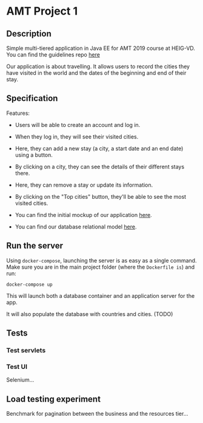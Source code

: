 # AMT Project 1

## Description

Simple multi-tiered application in Java EE for AMT 2019 course at HEIG-VD.
You can find the guidelines repo [here](https://github.com/SoftEng-HEIGVD/Teaching-HEIGVD-AMT-2019-Project-One)

Our application is about travelling. It allows users to record the cities they have visited in the world
and the dates of the beginning and end of their stay.

## Specification

Features:

- Users will be able to create an account and log in.
- When they log in, they will see their visited cities.
- Here, they can add a new stay (a city, a start date and an end date) using a button.
- By clicking on a city, they can see the details of their different stays there.
- Here, they can remove a stay or update its information.
- By clicking on the "Top cities" button, they'll be able to see the most visited cities.

- You can find the initial mockup of our application [here](specification/mockup.pdf).
- You can find our database relational model [here](specification/DBmodel.pdf).

## Run the server

Using `docker-compose`, launching the server is as easy as a single command.
Make sure you are in the main project folder (where the `Dockerfile is`) and run:

```
docker-compose up
```

This will launch both a database container and an application server for the app.

It will also populate the database with countries and cities. (TODO)

## Tests

### Test servlets

### Test UI

Selenium...

## Load testing experiment

Benchmark for pagination between the business and the resources tier...
